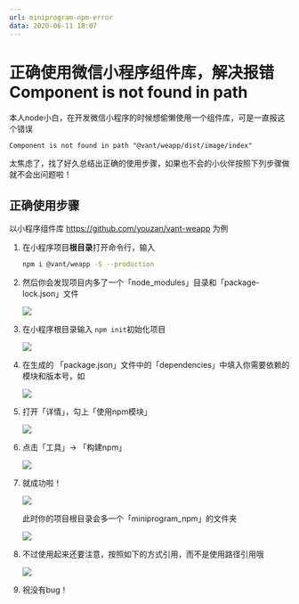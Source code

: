 ```yaml
---
url: miniprogram-npm-error
data: 2020-06-11 18:07
---
```




# 正确使用微信小程序组件库，解决报错Component is not found in path

本人node小白，在开发微信小程序的时候想偷懒使用一个组件库，可是一直报这个错误

```
Component is not found in path "@vant/weapp/dist/image/index"
```

太焦虑了，找了好久总结出正确的使用步骤，如果也不会的小伙伴按照下列步骤做就不会出问题啦！

## 正确使用步骤

以小程序组件库 https://github.com/youzan/vant-weapp 为例

1. 在小程序项目**根目录**打开命令行，输入

   ```bash
   npm i @vant/weapp -S --production
   ```

2. 然后你会发现项目内多了一个「node_modules」目录和「package-lock.json」文件

   ![](https://cdn.jsdelivr.net/gh/jankingwon/jankingwon.github.io@latest/2020/image/20200611173950.png)

3. 在小程序根目录输入 `npm init`初始化项目

   ![](https://cdn.jsdelivr.net/gh/jankingwon/jankingwon.github.io@latest/2020/image/20200611175145.png)

4. 在生成的 「package.json」文件中的「dependencies」中填入你需要依赖的模块和版本号，如

   ![](https://cdn.jsdelivr.net/gh/jankingwon/jankingwon.github.io@latest/2020/image/20200611175549.png)

5. 打开「详情」，勾上「使用npm模块」

   ![](https://cdn.jsdelivr.net/gh/jankingwon/jankingwon.github.io@latest/2020/image/20200611174046.png)

6. 点击「工具」-> 「构建npm」 

   ![](https://cdn.jsdelivr.net/gh/jankingwon/jankingwon.github.io@latest/2020/image/20200611174220.png)

7. 就成功啦！

   ![](https://cdn.jsdelivr.net/gh/jankingwon/jankingwon.github.io@latest/2020/image/20200611180048.png)

   此时你的项目根目录会多一个「miniprogram_npm」的文件夹

   ![](https://cdn.jsdelivr.net/gh/jankingwon/jankingwon.github.io@latest/2020/image/20200611180156.png)

8. 不过使用起来还要注意，按照如下的方式引用，而不是使用路径引用哦

   ![](https://cdn.jsdelivr.net/gh/jankingwon/jankingwon.github.io@latest/2020/image/20200611180252.png)

9. 祝没有bug！

